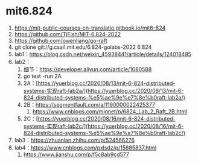 # mit6.824

1. https://mit-public-courses-cn-translatio.gitbook.io/mit6-824
2. https://github.com/TjFish/MIT-6.824-2022
3. https://github.com/owenliang/go-raft
4. git clone git://g.csail.mit.edu/6.824-golabs-2022 6.824
5. lab1：https://blog.csdn.net/weixin_45938441/article/details/124018485
6. lab2： 
    1. 细节：https://developer.aliyun.com/article/1080588
    2. go test -run 2A
    3. 2A：[https://yuerblog.cc/2020/08/13/mit-6-824-distributed-systems-实现raft-lab2a/](https://yuerblog.cc/2020/08/13/mit-6-824-distributed-systems-%e5%ae%9e%e7%8e%b0raft-lab2a/)
    4. 2B：https://segmentfault.com/a/1190000022425377
        1. https://www.cnblogs.com/mignet/p/6824_Lab_2_Raft_2B.html
    5. 2C：[https://yuerblog.cc/2020/08/16/mit-6-824-distributed-systems-实现raft-lab2c/](https://yuerblog.cc/2020/08/16/mit-6-824-distributed-systems-%e5%ae%9e%e7%8e%b0raft-lab2c/)
7. lab3：https://zhuanlan.zhihu.com/p/524566276
8. lab4：https://www.cnblogs.com/pxlsdz/p/15685837.html
    1. https://www.jianshu.com/p/f5c8ab9cd577


